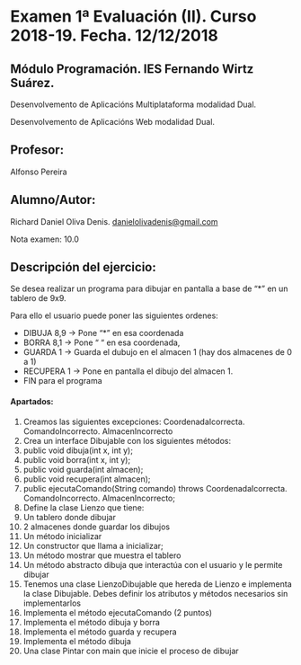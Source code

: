 # Examen 1ª Evaluación (II). Curso 2018-19. Fecha. 12/12/2018
## Módulo Programación. IES Fernando Wirtz Suárez.
Desenvolvemento de Aplicacións Multiplataforma modalidad Dual.

Desenvolvemento de Aplicacións Web modalidad Dual.
## Profesor: 
Alfonso Pereira
## Alumno/Autor: 
Richard Daniel Oliva Denis. danielolivadenis@gmail.com

Nota examen: 10.0

## Descripción del ejercicio:
Se desea realizar un programa para dibujar en pantalla a base de “*” en un tablero de 9x9.

Para ello el usuario puede poner las siguientes ordenes:

- DIBUJA 8,9 → Pone “*” en esa coordenada
- BORRA 8,1 → Pone “ “ en esa coordenada,
- GUARDA 1 → Guarda el dubujo en el almacen 1 (hay dos almacenes de 0 a 1)
- RECUPERA 1 → Pone en pantalla el dibujo del almacen 1.
- FIN para el programa

#### Apartados:

1. Creamos las siguientes excepciones: CoordenadaIcorrecta. ComandoIncorrecto.
AlmacenIncorrecto
2. Crea un interface Dibujable con los siguientes métodos:
1. public void dibuja(int x, int y);
2. public void borra(int x, int y);
3. public void guarda(int almacen);
4. public void recupera(int almacen);
5. public ejecutaComando(String comando)
throws CoordenadaIcorrecta. ComandoIncorrecto. AlmacenIncorrecto;
3. Define la clase Lienzo que tiene:
1. Un tablero donde dibujar
2. 2 almacenes donde guardar los dibujos
3. Un método inicializar
4. Un constructor que llama a inicializar;
5. Un método mostrar que muestra el tablero
6. Un método abstracto dibuja que interactúa con el usuario y le permite dibujar
4. Tenemos una clase LienzoDibujable que hereda de Lienzo e implementa la clase Dibujable.
Debes definir los atributos y métodos necesarios sin implementarlos
5. Implementa el método ejecutaComando (2 puntos)
6. Implementa el método dibuja y borra
7. Implementa el método guarda y recupera
8. Implementa el método dibuja
9. Una clase Pintar con main que inicie el proceso de dibujar
